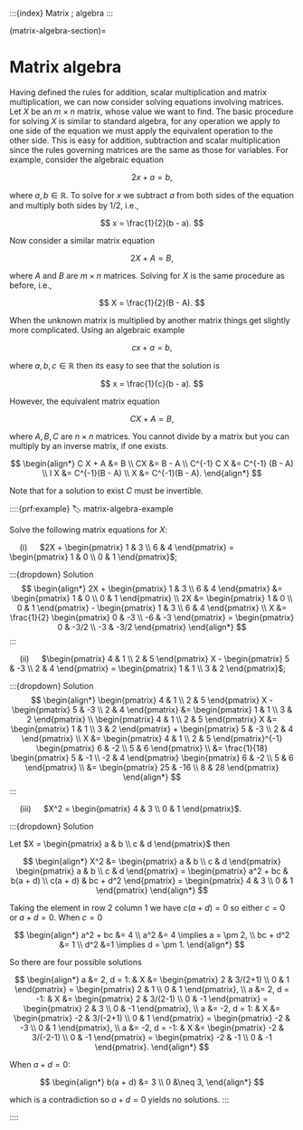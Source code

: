 :::{index} Matrix ; algebra
:::

(matrix-algebra-section)=
# Matrix algebra

Having defined the rules for addition, scalar multiplication and matrix multiplication, we can now consider solving equations involving matrices. Let $X$ be an $m \times n$ matrix, whose value we want to find. The basic procedure for solving $X$ is similar to standard algebra, for any operation we apply to one side of the equation we must apply the equivalent operation to the other side. This is easy for addition, subtraction and scalar multiplication since the rules governing matrices are the same as those for variables. For example, consider the algebraic equation

$$ 2x + a = b, $$

where $a, b \in \mathbb{R}$. To solve for $x$ we subtract $a$ from both sides of the equation and multiply both sides by $1/2$, i.e.,

$$ x = \frac{1}{2}(b - a). $$

Now consider a similar matrix equation

$$ 2 X + A = B, $$

where $A$ and $B$ are $m \times n$ matrices. Solving for $X$ is the same procedure as before, i.e.,

$$ X = \frac{1}{2}(B - A). $$

When the unknown matrix is multiplied by another matrix things get slightly more complicated. Using an algebraic example

$$ c x + a = b, $$

where $a,b,c \in \mathbb{R}$ then its easy to see that the solution is

$$ x = \frac{1}{c}(b - a). $$

However, the equivalent matrix equation

$$ C X + A = B, $$

where $A, B, C$ are $n \times n$ matrices. You cannot divide by a matrix but you can multiply by an inverse matrix, if one exists.

$$ \begin{align*}
    C X + A &= B \\
    CX &= B - A \\
    C^{-1} C X &= C^{-1} (B - A) \\
    I X &= C^{-1}(B - A) \\
    X &= C^{-1}(B - A).
\end{align*} $$

Note that for a solution to exist $C$ must be invertible.

::::{prf:example}
:label: matrix-algebra-example

Solve the following matrix equations for $X$:

&emsp; (i) &emsp; $2X + \begin{pmatrix} 1 & 3 \\ 6 & 4 \end{pmatrix} = \begin{pmatrix} 1 & 0 \\ 0 & 1 \end{pmatrix}$;

:::{dropdown} Solution
$$ \begin{align*}
    2X + 
    \begin{pmatrix} 1 & 3 \\ 6 & 4 \end{pmatrix}
    &= 
    \begin{pmatrix} 1 & 0 \\ 0 & 1 \end{pmatrix} \\
    2X &= 
    \begin{pmatrix} 1 & 0 \\ 0 & 1 \end{pmatrix} -
    \begin{pmatrix} 1 & 3 \\ 6 & 4 \end{pmatrix} \\
    X &= \frac{1}{2}
    \begin{pmatrix} 0 & -3 \\ -6 & -3 \end{pmatrix} =
    \begin{pmatrix} 0 & -3/2 \\ -3 & -3/2 \end{pmatrix}
\end{align*} $$
:::

&emsp; (ii) &emsp; $\begin{pmatrix} 4 & 1 \\ 2 & 5 \end{pmatrix} X - \begin{pmatrix} 5 & -3 \\ 2 & 4 \end{pmatrix} = \begin{pmatrix} 1 & 1 \\ 3 & 2 \end{pmatrix}$;

:::{dropdown} Solution
$$ \begin{align*}
    \begin{pmatrix} 4 & 1 \\ 2 & 5 \end{pmatrix} X - 
    \begin{pmatrix} 5 & -3 \\ 2 & 4 \end{pmatrix} 
    &= 
    \begin{pmatrix} 1 & 1 \\ 3 & 2 \end{pmatrix} \\
    \begin{pmatrix} 4 & 1 \\ 2 & 5 \end{pmatrix} X 
    &=
    \begin{pmatrix} 1 & 1 \\ 3 & 2 \end{pmatrix} +
    \begin{pmatrix} 5 & -3 \\ 2 & 4 \end{pmatrix} \\
    X &=
    \begin{pmatrix} 4 & 1 \\ 2 & 5 \end{pmatrix}^{-1} 
    \begin{pmatrix} 6 & -2 \\ 5 & 6 \end{pmatrix} \\
    &=
    \frac{1}{18} \begin{pmatrix} 5 & -1 \\ -2 & 4 \end{pmatrix} 
    \begin{pmatrix} 6 & -2 \\ 5 & 6 \end{pmatrix} \\
    &= \begin{pmatrix} 25 & -16 \\ 8 & 28 \end{pmatrix}
\end{align*} $$
:::

&emsp; (iii) &emsp; $X^2 = \begin{pmatrix} 4 & 3 \\ 0 & 1 \end{pmatrix}$.

:::{dropdown} Solution

Let $X = \begin{pmatrix} a & b \\ c & d \end{pmatrix}$ then

$$ \begin{align*}
    X^2 &= 
    \begin{pmatrix} a & b \\ c & d \end{pmatrix}
    \begin{pmatrix} a & b \\ c & d \end{pmatrix}
    = 
    \begin{pmatrix} a^2 + bc & b(a + d) \\ c(a + d) & bc + d^2 \end{pmatrix}
    = 
    \begin{pmatrix} 4 & 3 \\ 0 & 1 \end{pmatrix}
\end{align*} $$

Taking the element in row 2 column 1 we have $c(a+d)=0$ so either $c=0$ or $a + d = 0$. When $c = 0$

$$ \begin{align*}
    a^2 + bc &= 4 \\
    a^2 &= 4 \implies a = \pm 2, \\
    bc + d^2 &= 1 \\
    d^2 &=1 \implies d = \pm 1.
\end{align*} $$

So there are four possible solutions

$$ \begin{align*}
    a &= 2, d = 1: & 
    X &=
    \begin{pmatrix} 2 & 3/(2+1) \\ 0 & 1 \end{pmatrix} = 
    \begin{pmatrix} 2 & 1 \\ 0 & 1 \end{pmatrix}, \\
    a &= 2, d = -1: &
    X &= 
    \begin{pmatrix} 2 & 3/(2-1) \\ 0 & -1 \end{pmatrix} =
    \begin{pmatrix} 2 & 3 \\ 0 & -1 \end{pmatrix}, \\
    a &= -2, d = 1: &
    X &= 
    \begin{pmatrix} -2 & 3/(-2+1) \\ 0 & 1 \end{pmatrix} =
    \begin{pmatrix} -2 & -3 \\ 0 & 1 \end{pmatrix}, \\
    a &= -2, d = -1: &
    X &= \begin{pmatrix} -2 & 3/(-2-1) \\ 0 & -1 \end{pmatrix} =
    \begin{pmatrix} -2 & -1 \\ 0 &  -1 \end{pmatrix}.
\end{align*} $$

When $a + d = 0$:

$$ \begin{align*}
    b(a + d) &= 3 \\
    0 &\neq 3,
\end{align*} $$

which is a contradiction so $a + d=0$ yields no solutions.
:::

::::
